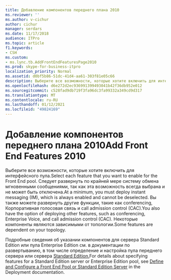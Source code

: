 ```yaml
---
title: Добавление компонентов переднего плана 2010
ms.reviewer: ''
ms.author: v-cichur
author: cichur
manager: serdars
ms.date: 11/17/2018
audience: ITPro
ms.topic: article
f1.keywords:
- CSH
ms.custom:
- ms.lync.tb.AddFrontEndFeaturesPage2010
ms.prod: skype-for-business-itpro
localization_priority: Normal
ms.assetid: d0bf5b86-51dc-41d4-aa61-303f81e05c66
description: Выберите все возможности, которые хотите включить для интерфейсного пула. Следует развернуть по крайней мере систему обмена мгновенными сообщениями, так как эта возможность всегда выбрана и не может быть отключена. Вы также можете развернуть другие функции, такие как conferencing, Корпоративная голосовая связь и call admission control (CAC). Некоторые компоненты являются зависимыми от топологии.
ms.openlocfilehash: d6e272d2ec936991399493041b42f36db952e012
ms.sourcegitcommit: c528fad9db719f3fa96dc3fa99332a349cd9d317
ms.translationtype: MT
ms.contentlocale: ru-RU
ms.lasthandoff: 01/12/2021
ms.locfileid: "49824169"
---
```

# <a name="add-front-end-features-2010"></a><span data-ttu-id="d77f0-106">Добавление компонентов переднего плана 2010</span><span class="sxs-lookup"><span data-stu-id="d77f0-106">Add Front End Features 2010</span></span>

<span data-ttu-id="d77f0-107">Выберите все возможности, которые хотите включить для интерфейсного пула.</span><span class="sxs-lookup"><span data-stu-id="d77f0-107">Select each feature that you want to enable for the Front End pool.</span></span> <span data-ttu-id="d77f0-108">Следует развернуть по крайней мере систему обмена мгновенными сообщениями, так как эта возможность всегда выбрана и не может быть отключена.</span><span class="sxs-lookup"><span data-stu-id="d77f0-108">At a minimum, you must deploy instant messaging (IM), which is always enabled and cannot be deselected.</span></span> <span data-ttu-id="d77f0-109">Вы также можете развернуть другие функции, такие как conferencing, Корпоративная голосовая связь и call admission control (CAC).</span><span class="sxs-lookup"><span data-stu-id="d77f0-109">You also have the option of deploying other features, such as conferencing, Enterprise Voice, and call admission control (CAC).</span></span> <span data-ttu-id="d77f0-110">Некоторые компоненты являются зависимыми от топологии.</span><span class="sxs-lookup"><span data-stu-id="d77f0-110">Some features are dependent on your topology.</span></span>

<span data-ttu-id="d77f0-111">Подробные сведения об указании компонентов для сервера Standard Edition или пула Enterprise Edition см. в документации по развертыванию, в том числе определение и настройка пула переднего сервера или сервера [Standard Edition.](https://technet.microsoft.com/library/713fc263-23dd-414a-b001-82932e4fe966.aspx)</span><span class="sxs-lookup"><span data-stu-id="d77f0-111">For details about specifying features for a Standard Edition server or Enterprise Edition pool, see [Define and Configure a Front End Pool or Standard Edition Server](https://technet.microsoft.com/library/713fc263-23dd-414a-b001-82932e4fe966.aspx) in the Deployment documentation.</span></span>


